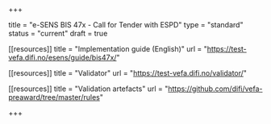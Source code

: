 +++

title = "e-SENS BIS 47x - Call for Tender with ESPD"
type = "standard"
status = "current"
draft = true

[[resources]]
title = "Implementation guide (English)"
url = "https://test-vefa.difi.no/esens/guide/bis47x/"

[[resources]]
title = "Validator"
url = "https://test-vefa.difi.no/validator/"

[[resources]]
title = "Validation artefacts"
url = "https://github.com/difi/vefa-preaward/tree/master/rules"

+++
